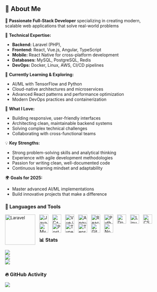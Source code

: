 ## 👋 About Me

🚀 **Passionate Full-Stack Developer** specializing in creating modern, scalable web applications that solve real-world problems

💼 **Technical Expertise:**
- **Backend:** Laravel (PHP),
- **Frontend:** React, Vue.js, Angular, TypeScript
- **Mobile:** React Native for cross-platform development
- **Databases:** MySQL, PostgreSQL, Redis
- **DevOps:** Docker, Linux, AWS, CI/CD pipelines

🌱 **Currently Learning & Exploring:**
- AI/ML with TensorFlow and Python
- Cloud-native architectures and microservices
- Advanced React patterns and performance optimization
- Modern DevOps practices and containerization

🎯 **What I Love:**
- Building responsive, user-friendly interfaces
- Architecting clean, maintainable backend systems
- Solving complex technical challenges
- Collaborating with cross-functional teams

💡 **Key Strengths:**
- Strong problem-solving skills and analytical thinking
- Experience with agile development methodologies
- Passion for writing clean, well-documented code
- Continuous learning mindset and adaptability

🌍 **Goals for 2025:**
- Master advanced AI/ML implementations
- Build innovative projects that make a difference
  
### 🧰 Languages and Tools
<img align="left" alt="Laravel" width="100px" style="padding-right:10px;" src="https://raw.githubusercontent.com/laravel/art/master/logo-lockup/5%20SVG/2%20CMYK/1%20Full%20Color/laravel-logolockup-cmyk-red.svg"/>
<img align="left" alt="Java" width="30px" style="padding-right:10px;" src="https://cdn.jsdelivr.net/gh/devicons/devicon/icons/java/java-original.svg"/>
<img align="left" alt="C++" width="30px" style="padding-right:10px;" src="https://cdn.jsdelivr.net/gh/devicons/devicon/icons/cplusplus/cplusplus-original.svg"/>
<img align="left" alt="Vue.js" width="30px" style="padding-right:10px;" src="https://cdn.jsdelivr.net/gh/devicons/devicon/icons/vuejs/vuejs-original.svg"/>
<img align="left" alt="Angular" width="30px" style="padding-right:10px;" src="https://cdn.jsdelivr.net/gh/devicons/devicon/icons/angularjs/angularjs-plain.svg"/>
<img align="left" alt="React" width="30px" style="padding-right:10px;" src="https://cdn.jsdelivr.net/gh/devicons/devicon/icons/react/react-original.svg"/>
<img align="left" alt="Python" width="30px" style="padding-right:10px;" src="https://cdn.jsdelivr.net/gh/devicons/devicon/icons/python/python-plain.svg"/>
<img align="left" alt="Docker" width="30px" style="padding-right:10px;" src="https://cdn.jsdelivr.net/gh/devicons/devicon/icons/docker/docker-original.svg"/>
<img align="left" alt="Linux" width="30px" style="padding-right:10px;" src="https://cdn.jsdelivr.net/gh/devicons/devicon/icons/linux/linux-original.svg"/>
<img align="left" alt="CSS3" width="30px" style="padding-right:10px;" src="https://cdn.jsdelivr.net/gh/devicons/devicon/icons/css3/css3-plain.svg"/>
<img align="left" alt="MySQL" width="30px" style="padding-right:10px;" src="https://cdn.jsdelivr.net/gh/devicons/devicon/icons/mysql/mysql-original.svg"/>
<img align="left" alt="PostgreSQL" width="30px" style="padding-right:10px;" src="https://cdn.jsdelivr.net/gh/devicons/devicon/icons/postgresql/postgresql-original.svg"/>
<img align="left" alt="TypeScript" width="30px" style="padding-right:10px;" src="https://cdn.jsdelivr.net/gh/devicons/devicon/icons/typescript/typescript-plain.svg"/>
<img align="left" alt="TensorFlow" width="30px" style="padding-right:10px;" src="https://cdn.jsdelivr.net/gh/devicons/devicon/icons/tensorflow/tensorflow-original.svg"/>
<img align="left" alt="Git" width="30px" style="padding-right:10px;" src="https://cdn.jsdelivr.net/gh/devicons/devicon/icons/git/git-original.svg"/>
<img align="left" alt="Node.js" width="30px" style="padding-right:10px;" src="https://cdn.jsdelivr.net/gh/devicons/devicon/icons/nodejs/nodejs-original.svg"/>

<br />
<br />

#
### 📊 Stats
![](https://github-readme-stats.vercel.app/api?username=MrMarioo&theme=dark&hide_border=false&include_all_commits=true&count_private=true)<br/>
![](https://github-readme-streak-stats.herokuapp.com/?user=MrMarioo&theme=dark&hide_border=false)<br/>
![](https://github-readme-stats.vercel.app/api/top-langs/?username=MrMarioo&theme=dark&hide_border=false&include_all_commits=false&count_private=true&layout=compact)

### 🔥 GitHub Activity
![](https://github-readme-activity-graph.vercel.app/graph?username=MrMarioo&theme=react-dark)


<!-- Proudly created with GPRM ( https://gprm.itsvg.in ) -->
